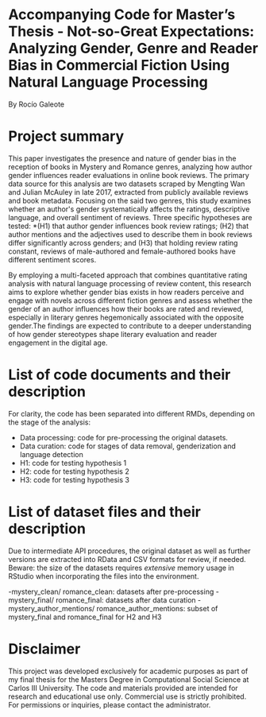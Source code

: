# Accompanying Code for Master’s Thesis - Not-so-Great Expectations: Analyzing Gender, Genre and Reader Bias in Commercial Fiction Using Natural Language Processing
By Rocío Galeote

# Project summary

This paper investigates the presence and nature of gender bias in the reception of books in Mystery and Romance genres, analyzing how author gender influences reader evaluations in online book reviews. The primary data source for this analysis are two datasets scraped by Mengting Wan and Julian McAuley in late 2017, extracted from publicly available reviews and book metadata. 
Focusing on the said two genres, this study examines whether an author's gender systematically affects the ratings, descriptive language, and overall sentiment of reviews. Three specific hypotheses are tested: *(H1) that author gender influences book review ratings; (H2) that author mentions and the adjectives used to describe them in book reviews differ significantly across genders; and (H3) that holding review rating constant, reviews of male-authored and female-authored books have different sentiment scores. 

By employing a multi-faceted approach that combines quantitative rating analysis with natural language processing of review content, this research aims to explore whether gender bias exists in how readers perceive and engage with novels across different fiction genres and assess whether the gender of an author influences how their books are rated and reviewed, especially in literary genres hegemonically associated with the opposite gender.The findings are expected to contribute to a deeper understanding of how gender stereotypes shape literary evaluation and reader engagement in the digital age.

# List of code documents and their description
For clarity, the code has been separated into different RMDs, depending on the stage of the analysis:
- Data processing: code for pre-processing the original datasets.
- Data curation: code for stages of data removal, genderization and language detection
- H1: code for testing hypothesis 1
- H2: code for testing hypothesis 2
- H3: code for testing hypothesis 3

# List of dataset files and their description
Due to intermediate API procedures, the original dataset as well as further versions are extracted into RData and CSV formats for review, if needed. Beware: the size of the datasets requires *extensive* memory usage in RStudio when incorporating the files into the environment.

-mystery_clean/ romance_clean: datasets after pre-processing
-mystery_final/ romance_final: datasets after data curation
-mystery_author_mentions/ romance_author_mentions: subset of mystery_final and romance_final for H2 and H3


# Disclaimer
This project was developed exclusively for academic purposes as part of my final thesis for the Masters Degree in Computational Social Science at Carlos III University. The code and materials provided are intended for research and educational use only. Commercial use is strictly prohibited. For permissions or inquiries, please contact the administrator.
